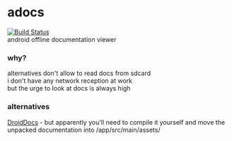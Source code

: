 # adocs
[![Build Status](http://build.eberlein.io:8080/job/android_adocs/badge/icon)](http://build.eberlein.io:8080/job/android_adocs/)
<br>android offline documentation viewer
### why?
alternatives don't allow to read docs from sdcard<br>
i don't have any network reception at work<br>
but the urge to look at docs is always high<br>

### alternatives
[DroidDocs](https://github.com/erikcox/DroidDocs) - but apparently you'll need to compile it yourself and move the unpacked documentation into /app/src/main/assets/
